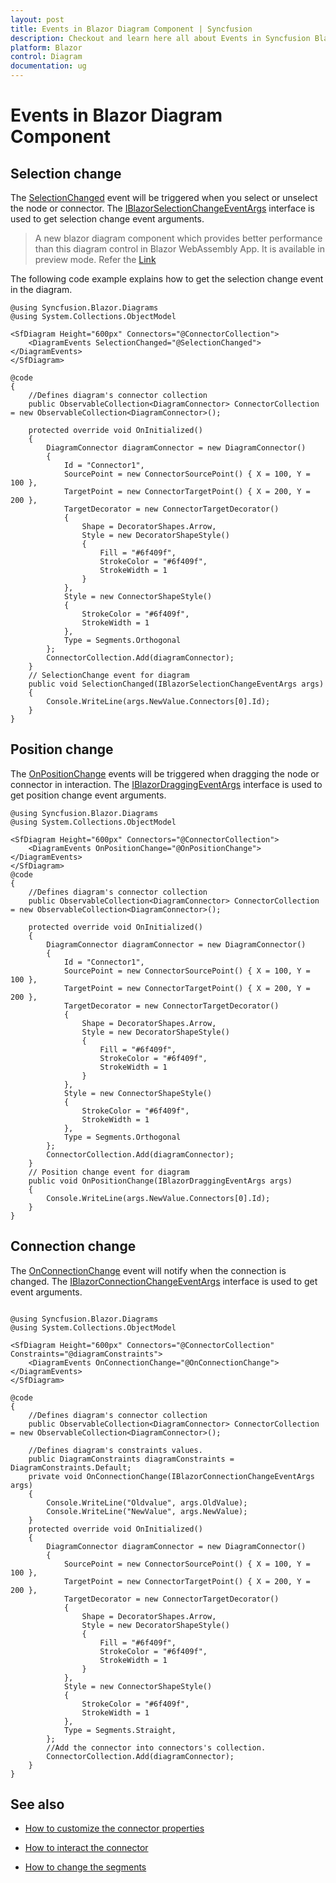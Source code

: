 ```yaml
---
layout: post
title: Events in Blazor Diagram Component | Syncfusion
description: Checkout and learn here all about Events in Syncfusion Blazor Diagram component and much more details.
platform: Blazor
control: Diagram
documentation: ug
---
```


# Events in Blazor Diagram Component

## Selection change

The [SelectionChanged](https://help.syncfusion.com/cr/blazor/Syncfusion.Blazor.Diagrams.DiagramEvents.html#Syncfusion_Blazor_Diagrams_DiagramEvents_SelectionChanged) event will be triggered when you select or unselect the node or connector. The [IBlazorSelectionChangeEventArgs](https://help.syncfusion.com/cr/blazor/Syncfusion.Blazor.Diagrams.IBlazorSelectionChangeEventArgs.html) interface is used to get selection change event arguments.

> A new blazor diagram component which provides better performance than this diagram control in Blazor WebAssembly App. It is available in preview mode. Refer the [Link](https://blazor.syncfusion.com/documentation/diagram/getting-started)

The following code example explains how to get the selection change event in the diagram.

```cshtml
@using Syncfusion.Blazor.Diagrams
@using System.Collections.ObjectModel

<SfDiagram Height="600px" Connectors="@ConnectorCollection">
    <DiagramEvents SelectionChanged="@SelectionChanged"></DiagramEvents>
</SfDiagram>

@code
{
    //Defines diagram's connector collection
    public ObservableCollection<DiagramConnector> ConnectorCollection = new ObservableCollection<DiagramConnector>();

    protected override void OnInitialized()
    {
        DiagramConnector diagramConnector = new DiagramConnector()
        {
            Id = "Connector1",
            SourcePoint = new ConnectorSourcePoint() { X = 100, Y = 100 },
            TargetPoint = new ConnectorTargetPoint() { X = 200, Y = 200 },
            TargetDecorator = new ConnectorTargetDecorator()
            {
                Shape = DecoratorShapes.Arrow,
                Style = new DecoratorShapeStyle()
                {
                    Fill = "#6f409f",
                    StrokeColor = "#6f409f",
                    StrokeWidth = 1
                }
            },
            Style = new ConnectorShapeStyle()
            {
                StrokeColor = "#6f409f",
                StrokeWidth = 1
            },
            Type = Segments.Orthogonal
        };
        ConnectorCollection.Add(diagramConnector);
    }
    // SelectionChange event for diagram
    public void SelectionChanged(IBlazorSelectionChangeEventArgs args)
    {
        Console.WriteLine(args.NewValue.Connectors[0].Id);
    }
}
```

## Position change

The [OnPositionChange](https://help.syncfusion.com/cr/blazor/Syncfusion.Blazor.Diagrams.DiagramEvents.html#Syncfusion_Blazor_Diagrams_DiagramEvents_OnPositionChange) events will be triggered when dragging the node or connector in interaction. The [IBlazorDraggingEventArgs](https://help.syncfusion.com/cr/blazor/Syncfusion.Blazor.Diagrams.IBlazorDraggingEventArgs.html) interface is used to get position change event arguments.

```cshtml
@using Syncfusion.Blazor.Diagrams
@using System.Collections.ObjectModel

<SfDiagram Height="600px" Connectors="@ConnectorCollection">
    <DiagramEvents OnPositionChange="@OnPositionChange"></DiagramEvents>
</SfDiagram>
@code
{
    //Defines diagram's connector collection
    public ObservableCollection<DiagramConnector> ConnectorCollection = new ObservableCollection<DiagramConnector>();

    protected override void OnInitialized()
    {
        DiagramConnector diagramConnector = new DiagramConnector()
        {
            Id = "Connector1",
            SourcePoint = new ConnectorSourcePoint() { X = 100, Y = 100 },
            TargetPoint = new ConnectorTargetPoint() { X = 200, Y = 200 },
            TargetDecorator = new ConnectorTargetDecorator()
            {
                Shape = DecoratorShapes.Arrow,
                Style = new DecoratorShapeStyle()
                {
                    Fill = "#6f409f",
                    StrokeColor = "#6f409f",
                    StrokeWidth = 1
                }
            },
            Style = new ConnectorShapeStyle()
            {
                StrokeColor = "#6f409f",
                StrokeWidth = 1
            },
            Type = Segments.Orthogonal
        };
        ConnectorCollection.Add(diagramConnector);
    }
    // Position change event for diagram
    public void OnPositionChange(IBlazorDraggingEventArgs args)
    {
        Console.WriteLine(args.NewValue.Connectors[0].Id);
    }
}
```

## Connection change

The [OnConnectionChange](https://help.syncfusion.com/cr/blazor/Syncfusion.Blazor.Diagrams.DiagramEvents.html#Syncfusion_Blazor_Diagrams_DiagramEvents_OnConnectionChange) event will notify when the connection is changed. The [IBlazorConnectionChangeEventArgs](https://help.syncfusion.com/cr/blazor/Syncfusion.Blazor.Diagrams.IBlazorConnectionChangeEventArgs.html) interface is used to get event arguments.

```cshtml

@using Syncfusion.Blazor.Diagrams
@using System.Collections.ObjectModel

<SfDiagram Height="600px" Connectors="@ConnectorCollection" Constraints="@diagramConstraints">
    <DiagramEvents OnConnectionChange="@OnConnectionChange"></DiagramEvents>
</SfDiagram>

@code
{
    //Defines diagram's connector collection
    public ObservableCollection<DiagramConnector> ConnectorCollection = new ObservableCollection<DiagramConnector>();

    //Defines diagram's constraints values.
    public DiagramConstraints diagramConstraints = DiagramConstraints.Default;
    private void OnConnectionChange(IBlazorConnectionChangeEventArgs args)
    {
        Console.WriteLine("Oldvalue", args.OldValue);
        Console.WriteLine("NewValue", args.NewValue);
    }
    protected override void OnInitialized()
    {
        DiagramConnector diagramConnector = new DiagramConnector()
        {
            SourcePoint = new ConnectorSourcePoint() { X = 100, Y = 100 },
            TargetPoint = new ConnectorTargetPoint() { X = 200, Y = 200 },
            TargetDecorator = new ConnectorTargetDecorator()
            {
                Shape = DecoratorShapes.Arrow,
                Style = new DecoratorShapeStyle()
                {
                    Fill = "#6f409f",
                    StrokeColor = "#6f409f",
                    StrokeWidth = 1
                }
            },
            Style = new ConnectorShapeStyle()
            {
                StrokeColor = "#6f409f",
                StrokeWidth = 1
            },
            Type = Segments.Straight,
        };
        //Add the connector into connectors's collection.
        ConnectorCollection.Add(diagramConnector);
    }
}
```

## See also

* [How to customize the connector properties](./customization)

* [How to interact the connector](./interactions)

* [How to change the segments](./segments)